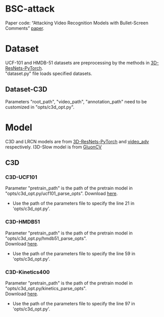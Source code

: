 # BSC-attack
Paper code: “Attacking Video Recognition Models with Bullet-Screen Comments” [paper](https://arxiv.org/pdf/2110.15629.pdf).

# Dataset
UCF-101 and HMDB-51 datasets are preprocessing by the methods in [3D-ResNets-PyTorch](https://github.com/kenshohara/3D-ResNets-PyTorch).  
"dataset.py" file loads specified datasets.
## Dataset-C3D
Parameters "root_path", "video_path", "annotation_path" need to be customized in "opts/c3d_opt.py".

# Model
C3D and LRCN models are from [3D-ResNets-PyTorch](https://github.com/kenshohara/3D-ResNets-PyTorch) and [video_adv](https://github.com/yanhui002/video_adv/tree/master/models/inception) respectively. I3D-Slow model is from [GluonCV](https://cv.gluon.ai/model_zoo/action_recognition.html)

## C3D
### C3D-UCF101
Parameter "pretrain_path" is the path of the pretrain model in "opts/c3d_opt.py/ucf101_parse_opts". 
Download [here](https://drive.google.com/open?id=1DmI6QBrh7xhme0jOL-3nEutJzesHZTqp).
* Use the path of the parameters file to specify the line 21 in 'opts/c3d_opt.py'.
### C3D-HMDB51
Parameter "pretrain_path" is the path of the pretrain model in "opts/c3d_opt.py/hmdb51_parse_opts".  
Download [here](https://drive.google.com/open?id=1GWP0bAff6H6cE85J6Dz52in6JGv7QZ_u).
* Use the path of the parameters file to specify the line 59 in 'opts/c3d_opt.py'.
### C3D-Kinetics400
Parameter "pretrain_path" is the path of the pretrain model in "opts/c3d_opt.py/kinetics_parse_opts".  
Download [here](https://drive.google.com/open?id=1GWP0bAff6H6cE85J6Dz52in6JGv7QZ_u).
* Use the path of the parameters file to specify the line 97 in 'opts/c3d_opt.py'.
